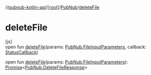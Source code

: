 //[pubnub-kotlin-api](../../../index.md)/[[root]](../index.md)/[PubNub](index.md)/[deleteFile](delete-file.md)

# deleteFile

[js]\
open fun [deleteFile](delete-file.md)(params: [PubNub.FileInputParameters](-file-input-parameters/index.md), callback: [StatusCallback](../-status-callback/index.md))

open fun [deleteFile](delete-file.md)(params: [PubNub.FileInputParameters](-file-input-parameters/index.md)): [Promise](https://kotlinlang.org/api/latest/jvm/stdlib/kotlin.js/-promise/index.html)&lt;[PubNub.DeleteFileResponse](-delete-file-response/index.md)&gt;

